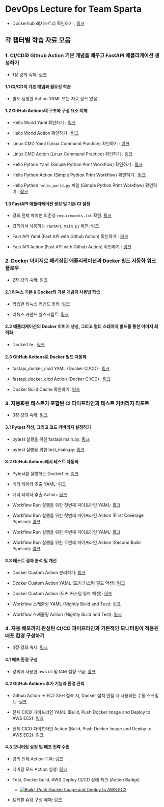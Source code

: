 # DevOps Lecture for Team Sparta

- Dockerhub 레지스트리 확인하기 : [링크](https://hub.docker.com/repository/docker/ryankor/devops-sparta/general)

## 각 챕터별 학습 자료 모음

### 1. CI/CD와 Github Action 기본 개념을 배우고 FastAPI 애플리케이션 생성하기

- 1장 강의 숙제: [링크](https://github.com/RyanKor/devops-sparta/blob/main/.github/workflows/homework1.yaml)

#### 1.1 CI/CD의 기본 개념과 필요성 학습

- 별도 실행한 Action YAML 또는 자료 링크 없음.

#### 1.2 GitHub Actions의 구조와 구성 요소 이해

- Hello World Yaml 확인하기 : [링크](https://github.com/RyanKor/devops-sparta/blob/main/.github/workflows/hello_world.yaml)

- Hello World Action 확인하기 : [링크](https://github.com/RyanKor/devops-sparta/actions/workflows/hello_world.yaml)

- Linux CMD Yaml (Linux Command Practice) 확인하기 : [링크](https://github.com/RyanKor/devops-sparta/blob/main/.github/workflows/linux_cmd.yaml)

- Linux CMD Action (Linux Command Practice) 확인하기 : [링크](https://github.com/RyanKor/devops-sparta/actions/workflows/linux_cmd.yaml)

- Hello Python Yaml (Simple Python Print Workflow) 확인하기 : [링크](https://github.com/RyanKor/devops-sparta/blob/main/.github/workflows/hello_python.yaml)

- Hello Python Action (Simple Python Print Workflow) 확인하기 : [링크](https://github.com/RyanKor/devops-sparta/actions/workflows/hello_python.yaml)

- Hello Python `hello_world.py` 파일 (Simple Python Print Workflow) 확인하기 : [링크](https://github.com/RyanKor/devops-sparta/blob/main/01-tutorial/hello_world.py)

#### 1.3 FastAPI 애플리케이션 생성 및 기본 CI 설정

- 강의 전체 파이썬 의존성 `requirements.txt` 확인: [링크](./requirements.txt)

- 강의에서 사용하는 `FastAPI main.py` 확인: [링크](./02-fastapi/main.py)

- Fast API Yaml (Fast API with Github Action) 확인하기 : [링크](https://github.com/RyanKor/devops-sparta/blob/main/.github/workflows/fast_api.yaml)

- Fast API Action (Fast API with Github Action) 확인하기 : [링크](https://github.com/RyanKor/devops-sparta/actions/workflows/fast_api.yaml)

### 2. Docker 이미지로 패키징된 애플리케이션과 Docker 빌드 자동화 워크플로우

- 2장 강의 숙제: [링크](https://github.com/RyanKor/devops-sparta/blob/main/.github/workflows/homework2.yaml)

#### 2.1 리눅스 기본 & Docker의 기본 개념과 사용법 학습

- 학습한 리눅스 커맨드 정리: [링크](./03-linux-cmd/Readme.md)

- 리눅스 커맨드 쉘스크립트: [링크](./03-linux-cmd/linux_cmd.sh)

#### 2.2 애플리케이션의 Docker 이미지 생성, 그리고 멀티 스테이지 빌드를 통한 이미지 최적화

- Dockerfile : [링크](./Dockerfile)

#### 2.3 GitHub Actions로 Docker 빌드 자동화

- fastapi_docker_cicd YAML (Docker CI/CD) : [링크](https://github.com/RyanKor/devops-sparta/blob/main/.github/workflows/fastapi_docker_cicd.yaml)

- fastapi_docker_cicd Action (Docker CI/CD) : [링크](https://github.com/RyanKor/devops-sparta/actions/workflows/fastapi_docker_cicd.yaml)

- Docker Build Cache 확인하기: [링크](https://github.com/RyanKor/devops-sparta/actions/caches)

### 3. 자동화된 테스트가 포함된 CI 파이프라인과 테스트 커버리지 리포트

- 3장 강의 숙제: [링크](https://github.com/RyanKor/sparta-action-builder)

#### 3.1 Pytest 작성, 그리고 코드 커버리지 설정하기

- pytest 실행을 위한 fastapi main.py: [링크](./04-test-fastapi/main.py)

- pytest 실행을 위한 test_main.py: [링크](./04-test-fastapi/test_main.py)

#### 3.2 GitHub Actions에서 테스트 자동화

- Pytest를 실행하는 Dockerfile: [링크](./04-test-fastapi/Dockerfile)

- 메타 데이터 추출 YAML: [링크](https://github.com/RyanKor/devops-sparta/blob/main/.github/workflows/metadata.yaml)

- 메타 데이터 추출 Action: [링크](https://github.com/RyanKor/devops-sparta/actions/workflows/metadata.yaml)

- Workflow Run 실행을 위한 첫번째 파이프라인 YAML: [링크](https://github.com/RyanKor/devops-sparta/blob/main/.github/workflows/first_coverage_pipeline.yaml)

- Workflow Run 실행을 위한 첫번째 파이프라인 Action (First Coverage Pipeline): [링크](https://github.com/RyanKor/devops-sparta/actions/workflows/first_coverage_pipeline.yaml)

- Workflow Run 실행을 위한 두번째 파이프라인 YAML: [링크](https://github.com/RyanKor/devops-sparta/blob/main/.github/workflows/second_build_pipeline.yaml)

- Workflow Run 실행을 위한 두번째 파이프라인 Action (Second Build Pipeline): [링크](https://github.com/RyanKor/devops-sparta/actions/workflows/second_build_pipeline.yaml)

#### 3.3 테스트 결과 분석 및 개선

- Docker Custom Action 분리하기: [링크](https://github.com/RyanKor/devops-sparta/blob/main/.github/actions/custom-docker-build/action.yaml)

- Docker Custom Action YAML (도커 커스텀 필드 액션): [링크](https://github.com/RyanKor/devops-sparta/blob/main/.github/workflows/custom_action_docker_build.yaml)

- Docker Custom Action (도커 커스텀 필드 액션): [링크](https://github.com/RyanKor/devops-sparta/actions/workflows/custom_action_docker_build.yaml)

- Workflow 스케줄링 YAML (Nightly Build and Test): [링크](https://github.com/RyanKor/devops-sparta/blob/main/.github/workflows/night_build_test.yaml)

- Workflow 스케줄링 Action (Nightly Build and Test): [링크](https://github.com/RyanKor/devops-sparta/actions/workflows/night_build_test.yaml)

### 4. 자동 배포까지 완성된 CI/CD 파이프라인과 기본적인 모니터링이 적용된 배포 환경 구성하기

- 4장 강의 숙제: [링크](https://github.com/RyanKor/devops-sparta/blob/main/.github/workflows/homework4.yaml)

#### 4.1 배포 환경 구성

- 강의에 사용한 aws cli 및 IAM 설정 모음: [링크](./05-aws/Readme.md)

#### 4.2 GitHub Actions 추가 기능과 환경 관리

- Github Action -> EC2 SSH 접속 시, Docker 설치 안될 때 사용하는 수동 스크립트: [링크](./05-aws/install_docker.sh)

- 전체 CICD 파이프라인 YAML (Build, Push Docker Image and Deploy to AWS EC2): [링크](https://github.com/RyanKor/devops-sparta/blob/main/.github/workflows/aws_cicd_final.yaml)

- 전체 CICD 파이프라인 Action (Build, Push Docker Image and Deploy to AWS EC2): [링크](https://github.com/RyanKor/devops-sparta/actions/workflows/aws_cicd_final.yaml)

#### 4.3 모니터링 설정 및 배포 전략 수립

- 강의 전체 Action 목록: [링크](https://github.com/RyanKor/devops-sparta/actions)

- 디버깅 모드 Action 실행: [링크](https://github.com/RyanKor/devops-sparta/actions/runs/12494154293)

- Test, Docker build, AWS Deploy CI/CD 상태 체크 (Action Badge)

    - [![Build, Push Docker Image and Deploy to AWS EC2](https://github.com/RyanKor/devops-sparta/actions/workflows/aws_cicd_final.yaml/badge.svg)](https://github.com/RyanKor/devops-sparta/actions/workflows/aws_cicd_final.yaml)

- 트러블 슈팅 구성 예제: [링크](./06-troubleshooting/Readme.md)


